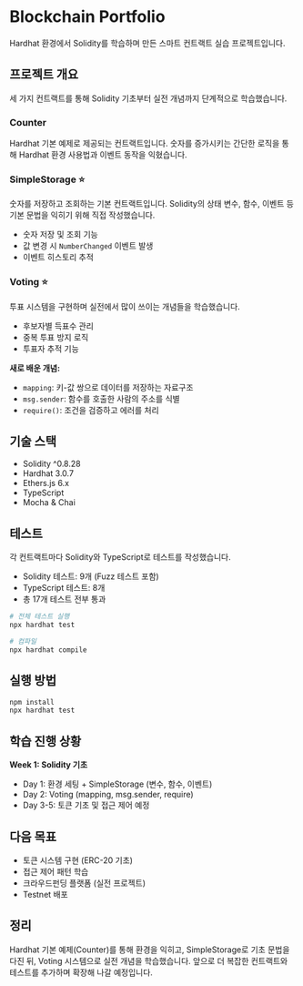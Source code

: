 # Blockchain Portfolio

Hardhat 환경에서 Solidity를 학습하며 만든 스마트 컨트랙트 실습 프로젝트입니다.

## 프로젝트 개요

세 가지 컨트랙트를 통해 Solidity 기초부터 실전 개념까지 단계적으로 학습했습니다.

### Counter
Hardhat 기본 예제로 제공되는 컨트랙트입니다. 숫자를 증가시키는 간단한 로직을 통해 Hardhat 환경 사용법과 이벤트 동작을 익혔습니다.

### SimpleStorage ⭐
숫자를 저장하고 조회하는 기본 컨트랙트입니다. Solidity의 상태 변수, 함수, 이벤트 등 기본 문법을 익히기 위해 직접 작성했습니다.
- 숫자 저장 및 조회 기능
- 값 변경 시 `NumberChanged` 이벤트 발생
- 이벤트 히스토리 추적

### Voting ⭐
투표 시스템을 구현하며 실전에서 많이 쓰이는 개념들을 학습했습니다.
- 후보자별 득표수 관리
- 중복 투표 방지 로직
- 투표자 추적 기능

**새로 배운 개념:**
- `mapping`: 키-값 쌍으로 데이터를 저장하는 자료구조
- `msg.sender`: 함수를 호출한 사람의 주소를 식별
- `require()`: 조건을 검증하고 에러를 처리

## 기술 스택

- Solidity ^0.8.28
- Hardhat 3.0.7
- Ethers.js 6.x
- TypeScript
- Mocha & Chai

## 테스트

각 컨트랙트마다 Solidity와 TypeScript로 테스트를 작성했습니다.
- Solidity 테스트: 9개 (Fuzz 테스트 포함)
- TypeScript 테스트: 8개
- 총 17개 테스트 전부 통과
```bash
# 전체 테스트 실행
npx hardhat test

# 컴파일
npx hardhat compile
```

## 실행 방법
```bash
npm install
npx hardhat test
```

## 학습 진행 상황

**Week 1: Solidity 기초**
- Day 1: 환경 세팅 + SimpleStorage (변수, 함수, 이벤트)
- Day 2: Voting (mapping, msg.sender, require)
- Day 3-5: 토큰 기초 및 접근 제어 예정

## 다음 목표

- 토큰 시스템 구현 (ERC-20 기초)
- 접근 제어 패턴 학습
- 크라우드펀딩 플랫폼 (실전 프로젝트)
- Testnet 배포

## 정리

Hardhat 기본 예제(Counter)를 통해 환경을 익히고, SimpleStorage로 기초 문법을 다진 뒤, Voting 시스템으로 실전 개념을 학습했습니다. 앞으로 더 복잡한 컨트랙트와 테스트를 추가하며 확장해 나갈 예정입니다.
